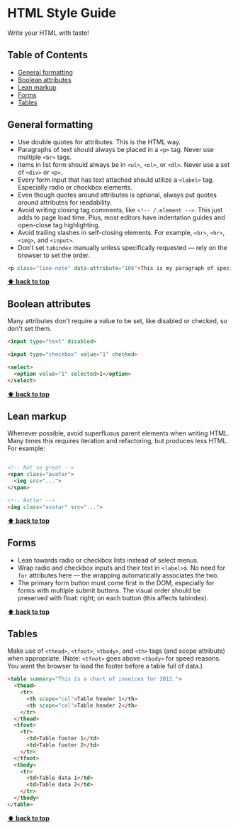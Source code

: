 # HTML Style Guide

Write your HTML with taste!

## Table of Contents
  * [General formatting](general-formatting)
  * [Boolean attributes](boolean-attributes)
  * [Lean markup](lean-markup)
  * [Forms](forms)
  * [Tables](tables)


## General formatting

  * Use double quotes for attributes. This is the HTML way.
  * Paragraphs of text should always be placed in a `<p>` tag. Never use multiple `<br>` tags.
  * Items in list form should always be in `<ul>`, `<ol>`, or `<dl>`. Never use a set of `<div>` or `<p>`.
  * Every form input that has text attached should utilize a `<label>` tag. Especially radio or checkbox elements.
  * Even though quotes around attributes is optional, always put quotes around attributes for readability.
  * Avoid writing closing tag comments, like `<!-- /.element -->`. This just adds to page load time. Plus, most editors have indentation guides and open-close tag highlighting.
  * Avoid trailing slashes in self-closing elements. For example, `<br>`, `<hr>`, `<img>`, and `<input>`.
  * Don't set `tabindex` manually unless specifically requested — rely on the browser to set the order.

```html
<p class="line-note" data-attribute="106">This is my paragraph of special text.</p>
```

**[⬆ back to top](#table-of-contents)**

## Boolean attributes

Many attributes don't require a value to be set, like disabled or checked, so don't set them.

```html
<input type="text" disabled>

<input type="checkbox" value="1" checked>

<select>
  <option value="1" selected>1</option>
</select>
```

**[⬆ back to top](#table-of-contents)**

## Lean markup

Whenever possible, avoid superfluous parent elements when writing HTML. Many times this requires iteration and refactoring, but produces less HTML. For example:

```html

<!-- Not so great -->
<span class="avatar">
  <img src="...">
</span>

<!-- Better -->
<img class="avatar" src="...">

```

**[⬆ back to top](#table-of-contents)**

## Forms

  * Lean towards radio or checkbox lists instead of select menus.
  * Wrap radio and checkbox inputs and their text in `<label>`s. No need for `for` attributes here — the wrapping automatically associates the two.
  * The primary form button must come first in the DOM, especially for forms with multiple submit buttons. The visual order should be preserved with float: right; on each button (this affects tabindex).

**[⬆ back to top](#table-of-contents)**

## Tables

Make use of `<thead>`, `<tfoot>`, `<tbody>`, and `<th>` tags (and scope attribute) when appropriate. (Note: `<tfoot>` goes above `<tbody>` for speed reasons. You want the browser to load the footer before a table full of data.)

```html
<table summary="This is a chart of invoices for 2011.">
  <thead>
    <tr>
      <th scope="col">Table header 1</th>
      <th scope="col">Table header 2</th>
    </tr>
  </thead>
  <tfoot>
    <tr>
      <td>Table footer 1</td>
      <td>Table footer 2</td>
    </tr>
  </tfoot>
  <tbody>
    <tr>
      <td>Table data 1</td>
      <td>Table data 2</td>
    </tr>
  </tbody>
</table>
```

**[⬆ back to top](#table-of-contents)**
